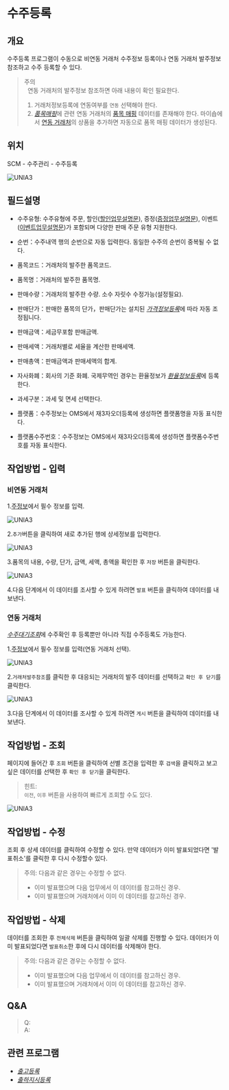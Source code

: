 # 수주등록

## **개요**

수주등록 프로그램이 수동으로 비연동 거래처 수주정보 등록이나 연동 거래처 발주정보 참조하고 수주 등록할 수 있다.

> 주의  
> &nbsp;&nbsp;연동 거래처의 발주정보 참조하면 아래 내용이 확인 필요한다.
>
> 1. 거래처정보등록에 연동여부를 `연동` 선택해야 한다.
> 2. [*품목매핑*](../base/bpr300ma1)에 관련 연동 거래처의 [품목 매핑](../tremIntro) 데이터를 존재해야 한다. 마이숍에서 [연동 거래처](../tremItro)의 상품을 추가하면 자동으로 품목 매핑 데이터가 생성된다.

## **위치**

SCM - 수주관리 - 수주등록

<img :src="$withBase('/images/ko/scm/iso100ma1-1.jpg')" alt="UNIA3">

## **필드설명**

* 수주유형: 수주유형에 주문, 할인\([할인업무설명문](../flowDesc/discountFlow)\), 증정\([증정업무설명문](../flowDesc/discountFlow)\), 이벤트\([이벤트업무설명문](../flowDesc/discountFlow)\)가 포함되며 다양한 판매 주문 유형 지원한다.

* 순번：수주내역 행의 순번으로 자동 입력한다. 동일한 수주의 순번이 중복될 수 없다.
* 품목코드：거래처의 발주한 품목코드.
* 품목명：거래처의 발주한 품목명.
* 판매수량：거래처의 발주한 수량. 소수 자릿수 수정가능\(설정필요\).
* 판매단가：판매한 품목의 단가，판매단가는 설치된 [*가격정보등록*](../base/bpr410ma1)에 따라 자동 조정됩니다.
* 판매금액：세금무포함 판매금액.
* 판매세액：거래처별로 세율을 계산한 판매세액.
* 판매총액：판매금액과 판매세액의 합계.
* 자사화폐：회사의 기준 화폐. 국제무역인 경우는 환율정보가 [*환율정보등록*](../base/aba120ma1)에 등록한다.
* 과세구분：과세 및 면세 선택한다.
* 플랫폼：수주정보는 OMS에서 재3자오더등록에 생성하면 플랫폼명을 자동 표식한다.
* 플랫폼수주번호：수주정보는 OMS에서 재3자오더등록에 생성하면 플랫폼수주번호를 자동 표식한다.

## **작업방법 - 입력**

### **비연동 거래처**

1.[주정보](../termIntro)에서 필수 정보를 입력.

<img :src="$withBase('/images/ko/scm/iso100ma1-2.jpg')" alt="UNIA3">

2.`추가`버튼을 클릭하여 새로 추가된 행에 상세정보를 입력한다.

<img :src="$withBase('/images/ko/scm/iso100ma1-3.jpg')" alt="UNIA3">

3.품목의 내용, 수량, 단가, 금액, 세액, 총액을 확인한 후 `저장` 버튼을 클릭한다.

<img :src="$withBase('/images/ko/scm/iso100ma1-4.jpg')" alt="UNIA3">

4.다음 단계에서 이 데이터를 조사할 수 있게 하려면 `발표` 버튼을 클릭하여 데이터를 내보낸다.

### **연동 거래처**

[*수주대기조회*](iso090qa1)에 수주확인 후 등록뿐만 아니라 직접 수주등록도 가능한다.

1.[주정보](../termIntro)에서 필수 정보를 입력\(연동 거래처 선택\).  

<img :src="$withBase('/images/ko/scm/iso100ma1-6.jpg')" alt="UNIA3">

2.`거래처발주참조`를 클릭한 후 대응되는 거래처의 발주 데이터를 선택하고 `확인 후 닫기`를 클릭한다.

<img :src="$withBase('/images/ko/scm/iso100ma1-7.jpg')" alt="UNIA3">

3.다음 단계에서 이 데이터를 조사할 수 있게 하려면 `게시` 버튼을 클릭하여 데이터를 내보낸다.

## **작업방법 - 조회**

페이지에 들어간 후 `조회` 버튼을 클릭하여 선별 조건을 입력한 후 `검색`을 클릭하고 보고 싶은 데이터를 선택한 후 `확인 후 닫기`을 클릭한다.

> 힌트:  
> `이전`, `이후` 버튼을 사용하여 빠르게 조회할 수도 있다.

<img :src="$withBase('/images/ko/scm/iso100ma1-8.jpg')" alt="UNIA3">

## **작업방법 - 수정**

조회 후 상세 데이터를 클릭하여 수정할 수 있다. 만약 데이터가 이미 발표되었다면 '발표취소'를 클릭한 후 다시 수정할수 있다.

> 주의:
> 다음과 같은 경우는 수정할 수 없다.  
>
> * 이미 발표했으며 다음 업무에서 이 데이터를 참고하신 경우.
> * 이미 발표했으며 거래처에서 이미 이 데이터를 참고하신 경우.

## **작업방법 - 삭제**

데이터를 조회한 후 `전체삭제` 버튼을 클릭하여 일괄 삭제를 진행할 수 있다. 데이터가 이미 발표되었다면 `발표취소`한 후에 다시 데이터를 삭제해야 한다.

> 주의:
> 다음과 같은 경우는 수정할 수 없다.  
>
> * 이미 발표했으며 다음 업무에서 이 데이터를 참고하신 경우.
> * 이미 발표했으며 거래처에서 이미 이 데이터를 참고하신 경우.

## **Q&A**

> Q:  
> A:  
>

## **관련 프로그램**

* [*출고등록*](*)
* [*출하지시등록*](*)
